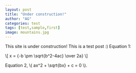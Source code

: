 ```yaml
---
layout: post
title: "Under construction!"
author: "AG"
categories: test
tags: [test,sample,first]
image: mountains.jpg
---
```


This site is under construction! This is a test post :)
Equation 1:

\\[ x = {-b \pm \sqrt{b^2-4ac} \over 2a} \\]

Equation 2, \\( ax^2 + \sqrt{bx} + c = 0 \\).